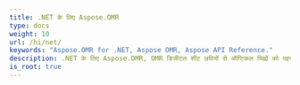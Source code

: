 ```yaml
---
title: .NET के लिए Aspose.OMR
type: docs
weight: 10
url: /hi/net/
keywords: "Aspose.OMR for .NET, Aspose OMR, Aspose API Reference."
description: .NET के लिए Aspose.OMR, OMR डिजीटल शीट छवियों से ऑप्टिकल चिह्नों को पहचानने के लिए एक API है।
is_root: true
---
```

